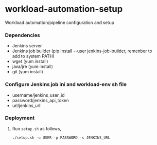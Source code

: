 # workload-automation-setup
Workload automation/pipeline configuration and setup

### Dependencies
- Jenkins server
- Jenkins job builder (pip install --user jenkins-job-builder, remenber to add to system PATH)
- wget (yum install)
- java/jre (yum install)
- git (yum install)


### Configure Jenkins job ini and workload-env sh file
- username/jenkins_user_id
- password/jenkins_api_token
- url/jenkins_url


### Deployment

1. Run `setup.sh` as follows,
   ```
   ./setup.sh -u USER -p PASSWORD -s JENKINS_URL
   ```

